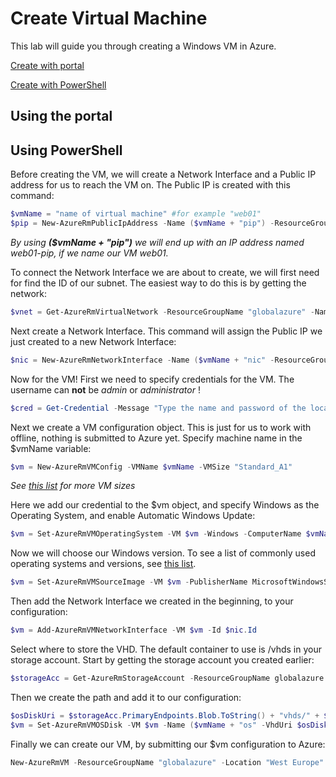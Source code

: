# Create Virtual Machine

This lab will guide you through creating a Windows VM in Azure.

[Create with portal](#using-the-portal)

[Create with PowerShell](#using-powershell)

## Using the portal



## Using PowerShell

Before creating the VM, we will create a Network Interface and a Public IP address for us to reach the VM on.
The Public IP is created with this command:
```powershell
$vmName = "name of virtual machine" #for example "web01"
$pip = New-AzureRmPublicIpAddress -Name ($vmName + "pip") -ResourceGroupName "globalazure" -Location "West Europe" -AllocationMethod Dynamic
```
*By using **($vmName + "pip")** we will end up with an IP address named web01-pip, if we name our VM web01.*

To connect the Network Interface we are about to create, we will first need for find the ID of our subnet. The easiest way to do this is by getting the network:
```powershell
$vnet = Get-AzureRmVirtualNetwork -ResourceGroupName "globalazure" -Name <VIRTUAL NETWORK NAME> #If you follow the lab before this one, the name should be vnet01
```

Next create a Network Interface. This command will assign the Public IP we just created to a new Network Interface:
```powershell
$nic = New-AzureRmNetworkInterface -Name ($vmName + "nic" -ResourceGroupName "globalazure" -Location "West Europe" -SubnetId $vnet.Subnets[0].Id -PublicIpAddressId $pip.Id
```

Now for the VM! First we need to specify credentials for the VM. The username can **not** be *admin* or *administrator* !

```powershell
$cred = Get-Credential -Message "Type the name and password of the local administrator account."
```

Next we create a VM configuration object. This is just for us to work with offline, nothing is submitted to Azure yet. 
Specify machine name in the $vmName variable:

```powershell
$vm = New-AzureRmVMConfig -VMName $vmName -VMSize "Standard_A1" 
```
*See [this list](https://azure.microsoft.com/en-us/documentation/articles/virtual-machines-windows-sizes/) for more VM sizes*

Here we add our credential to the $vm object, and specify Windows as the Operating System, and enable Automatic Windows Update: 

```powershell
$vm = Set-AzureRmVMOperatingSystem -VM $vm -Windows -ComputerName $vmName -Credential $cred -ProvisionVMAgent -EnableAutoUpdate
```

Now we will choose our Windows version. To see a list of commonly used operating systems and versions, see [this list](https://azure.microsoft.com/en-us/documentation/articles/virtual-machines-windows-cli-ps-findimage/).

```powershell
$vm = Set-AzureRmVMSourceImage -VM $vm -PublisherName MicrosoftWindowsServer -Offer WindowsServer -Skus 2012-R2-Datacenter -Version "latest"
```

Then add the Network Interface we created in the beginning, to your configuration:

```powershell
$vm = Add-AzureRmVMNetworkInterface -VM $vm -Id $nic.Id
```

Select where to store the VHD. The default container to use is /vhds in your storage account. Start by getting the storage account you created earlier:

```powershell
$storageAcc = Get-AzureRmStorageAccount -ResourceGroupName globalazure -Name <NAME OF YOUR STORAGE ACCOUTN>
```

Then we create the path and add it to our configuration:

```powershell
$osDiskUri = $storageAcc.PrimaryEndpoints.Blob.ToString() + "vhds/" + $vmName + "-os.vhd"
$vm = Set-AzureRmVMOSDisk -VM $vm -Name ($vmName + "os" -VhdUri $osDiskUri -CreateOption fromImage
```

Finally we can create our VM, by submitting our $vm configuration to Azure:

```powershell
New-AzureRmVM -ResourceGroupName "globalazure" -Location "West Europe" -VM $vm
```
